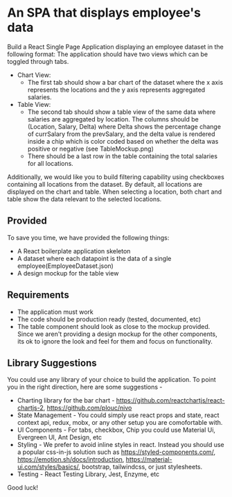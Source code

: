 # An SPA that displays employee's data

Build a React Single Page Application displaying an employee dataset in the following format:
The application should have two views which can be toggled through tabs.
- Chart View:
  * The first tab should show a bar chart of the dataset where the x axis represents the locations and the y axis represents aggregated salaries.
- Table View:
  * The second tab should show a table view of the same data where salaries are aggregated by location. The columns should be
    (Location, Salary, Delta) where Delta shows the percentage change of currSalary from the prevSalary, and the delta value is rendered inside a chip which is
    color coded based on whether the delta was positive or negative (see TableMockup.png)
  * There should be a last row in the table containing the total salaries for all locations.

Additionally, we would like you to build filtering capability using checkboxes containing all locations from the dataset. 
By default, all locations are displayed on the chart and table. When selecting a location, both chart and table show the data relevant to the selected locations.

## Provided

To save you time, we have provided the following things:
- A React boilerplate application skeleton
- A dataset where each datapoint is the data of a single employee(EmployeeDataset.json)
- A design mockup for the table view

## Requirements

- The application must work 
- The code should be production ready (tested, documented, etc)
- The table component should look as close to the mockup provided. Since we aren't providing a design mockup for the other components,
  its ok to ignore the look and feel for them and focus on functionality.

## Library Suggestions

You could use any library of your choice to build the application. To point you in the right direction, here are some suggestions -

- Charting library for the bar chart - https://github.com/reactchartjs/react-chartjs-2, https://github.com/plouc/nivo
- State Management - You could simply use react props and state, react context api, redux, mobx, or any other setup you are comofortable with.
- UI Components - For tabs, checkbox, Chip you could use Material Ui, Evergreen UI, Ant Design, etc
- Styling - We prefer to avoid inline styles in react. Instead you should use a popular css-in-js solution such as 
  https://styled-components.com/, https://emotion.sh/docs/introduction, https://material-ui.com/styles/basics/, bootstrap, tailwindcss, or just stylesheets.
- Testing - React Testing Library, Jest, Enzyme, etc

Good luck!
